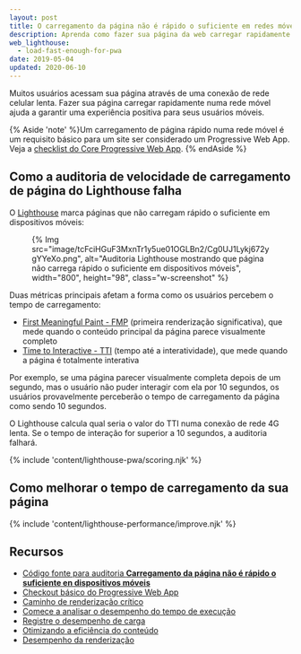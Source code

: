 ```yaml
---
layout: post
title: O carregamento da página não é rápido o suficiente em redes móveis
description: Aprenda como fazer sua página da web carregar rapidamente em redes móveis.
web_lighthouse:
  - load-fast-enough-for-pwa
date: 2019-05-04
updated: 2020-06-10
---
```


Muitos usuários acessam sua página através de uma conexão de rede celular lenta. Fazer sua página carregar rapidamente numa rede móvel ajuda a garantir uma experiência positiva para seus usuários móveis.

{% Aside 'note' %}Um carregamento de página rápido numa rede móvel é um requisito básico para um site ser considerado um Progressive Web App. Veja a [checklist do Core Progressive Web App](/pwa-checklist/#core). {% endAside %}

## Como a auditoria de velocidade de carregamento de página do Lighthouse falha

O [Lighthouse](https://developers.google.com/web/tools/lighthouse/) marca páginas que não carregam rápido o suficiente em dispositivos móveis:

<figure class="w-figure"> {% Img src="image/tcFciHGuF3MxnTr1y5ue01OGLBn2/Cg0UJ1Lykj672ygYYeXo.png", alt="Auditoria Lighthouse mostrando que página não carrega rápido o suficiente em dispositivos móveis", width="800", height="98", class="w-screenshot" %}</figure>

Duas métricas principais afetam a forma como os usuários percebem o tempo de carregamento:

- [First Meaningful Paint - FMP](/first-meaningful-paint) (primeira renderização significativa), que mede quando o conteúdo principal da página parece visualmente completo
- [Time to Interactive - TTI](/interactive) (tempo até a interatividade), que mede quando a página é totalmente interativa

Por exemplo, se uma página parecer visualmente completa depois de um segundo, mas o usuário não puder interagir com ela por 10 segundos, os usuários provavelmente perceberão o tempo de carregamento da página como sendo 10 segundos.

O Lighthouse calcula qual seria o valor do TTI numa conexão de rede 4G lenta. Se o tempo de interação for superior a 10 segundos, a auditoria falhará.

{% include 'content/lighthouse-pwa/scoring.njk' %}

## Como melhorar o tempo de carregamento da sua página

{% include 'content/lighthouse-performance/improve.njk' %}

## Recursos

- [Código fonte para auditoria **Carregamento da página não é rápido o suficiente en dispositivos móveis**](https://github.com/GoogleChrome/lighthouse/blob/master/lighthouse-core/audits/load-fast-enough-for-pwa.js)
- [Checkout básico do Progressive Web App](https://developers.google.com/web/progressive-web-apps/checklist#baseline)
- [Caminho de renderização crítico](https://developers.google.com/web/fundamentals/performance/critical-rendering-path/)
- [Comece a analisar o desempenho do tempo de execução](https://developers.google.com/web/tools/chrome-devtools/evaluate-performance/)
- [Registre o desempenho de carga](https://developers.google.com/web/tools/chrome-devtools/evaluate-performance/reference#record-load)
- [Otimizando a eficiência do conteúdo](https://developers.google.com/web/fundamentals/performance/optimizing-content-efficiency/)
- [Desempenho da renderização](https://developers.google.com/web/fundamentals/performance/rendering/)
